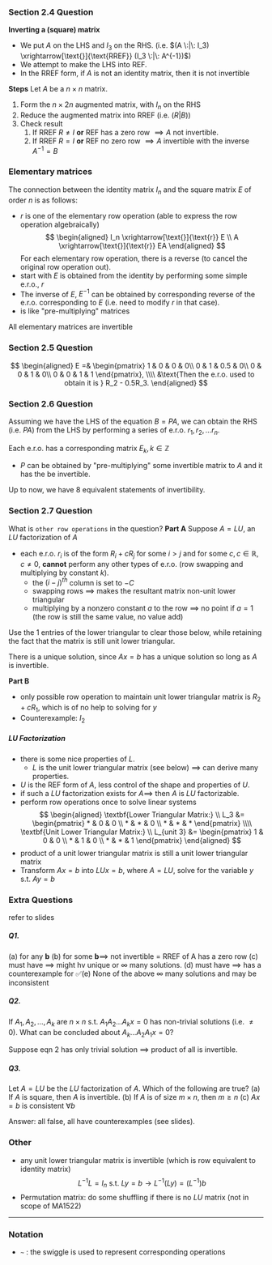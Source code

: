 ### Section 2.4 Question
**Inverting a (square) matrix**
- We put $A$ on the LHS and $I_3$ on the RHS. (i.e. $(A \:|\: I_3) \xrightarrow[\text{}]{\text{RREF}} (I_3 \:|\: A^{-1})$)
- We attempt to make the LHS into REF.
- In the RREF form, if $A$ is not an identity matrix, then it is not invertible

**Steps**
Let $A$ be a $n \times n$ matrix.
1. Form the $n \times 2n$ augmented matrix, with $I_n$ on the RHS
2. Reduce the augmented matrix into RREF (i.e. $(R | B)$)
3. Check result
	1. If RREF $R \neq I$ **or** REF has a zero row $\implies A$ not invertible.  
	2. If RREF  $R = I$ **or** REF no zero row $\implies A$ invertible with the inverse $A^{-1} = B$
### Elementary matrices
The connection between the identity matrix $I_n$ and the square matrix $E$ of order $n$ is as follows:
- $r$ is one of the elementary row operation (able to express the row operation algebraically)
$$
\begin{aligned}
I_n \xrightarrow[\text{}]{\text{r}} E \\
A \xrightarrow[\text{}]{\text{r}} EA
\end{aligned}
$$
For each elementary row operation, there is a reverse (to cancel the original row operation out). 
- start with $E$ is obtained from the identity by performing some simple e.r.o., $r$
- The inverse of $E$, $E^{-1}$ can be obtained by corresponding reverse of the e.r.o. corresponding to $E$ (i.e. need to modify $r$ in that case).
- is like "pre-multiplying" matrices

All elementary matrices are invertible
### Section 2.5 Question
$$
\begin{aligned}
E =& \begin{pmatrix}
1 & 0 & 0 & 0\\
0 & 1 & 0.5 & 0\\
0 & 0 & 1 & 0\\
0 & 0 & 1 & 1
\end{pmatrix}, \\\\
&\text{Then the e.r.o. used to obtain it is } R_2 - 0.5R_3.
\end{aligned}
$$
### Section 2.6 Question
Assuming we have the LHS of the equation $B = PA$, we can obtain the RHS (i.e. $PA$) from the LHS by performing a series of e.r.o. $r_1, r_2, \ldots r_n$.

Each e.r.o. has a corresponding matrix $E_k, k \in \mathbb{Z}$
- $P$ can be obtained by "pre-multiplying" some invertible matrix to $A$ and it has the be invertible.

Up to now, we have $8$ equivalent statements of invertibility.

### Section 2.7 Question
What is `other row operations` in the question?
**Part A**
Suppose $A = LU$, an $LU$ factorization of $A$
- each e.r.o. $r_i$ is of the form $R_i + cR_j$ for some $i \gt j$ and for some $c, c \in \mathbb{R}, c \neq 0$, **cannot** perform any other types of e.r.o. (row swapping and multiplying by constant $k$).
	- the $(i-j)^{th}$ column is set to $-C$
	- swapping rows $\implies$ makes the resultant matrix non-unit lower triangular
	- multiplying by a nonzero constant $a$ to the row $\implies$ no point if $a=1$ (the row is still the same value, no value add)

Use the $1$ entries of the lower triangular to clear those below, while retaining the fact that the matrix is still unit lower triangular.

There is a unique solution, since $Ax = b$ has a unique solution so long as $A$ is invertible.

**Part B**
- only possible row operation to maintain unit lower triangular matrix is $R_2 + cR_1$, which is of no help to solving for $y$
- Counterexample: $I_2$

##### LU Factorization
- there is some nice properties of $L$.
	- $L$ is the unit lower triangular matrix (see below) $\implies$ can derive many properties.
- $U$ is the REF form of $A$, less control of the shape and properties of $U$.
- if such a $LU$ factorization exists for $A \implies$  then $A$ is $LU$ factorizable.
- perform row operations once to solve linear systems
	$$
	\begin{aligned}
	\textbf{Lower Triangular Matrix:} \\
	L_3 &= \begin{pmatrix} * & 0 & 0 \\ * & * & 0 \\ * & * & * \end{pmatrix} \\\\
	\textbf{Unit Lower Triangular Matrix:} \\
	L_{unit 3} &= \begin{pmatrix} 1 & 0 & 0 \\ * & 1 & 0 \\ * & * & 1 \end{pmatrix} 
	\end{aligned}
	$$
- product of a unit lower triangular matrix is still a unit lower triangular matrix
- Transform $Ax = b$ into $LUx = b$, where $A = LU$, solve for the variable $y$ s.t. $Ay = b$

### Extra Questions
refer to slides
##### Q1. 
(a) for any $\textbf{b}$ 
(b) for some $\textbf{b} \implies$ not invertible $=$ RREF of A has a zero row 
(c) must have $\implies$ might hv unique or $\infty$ many solutions.
(d) must have $\implies$ has a counterexample for 
✅(e) None of the above $\infty$ many solutions and may be inconsistent

##### Q2.
If $A_1, A_2, \ldots, A_k$ are $n \times n$ s.t. $A_1A_2\ldots A_kx = 0$ has non-trivial solutions (i.e. $\neq 0$). 
What can be concluded about $A_k\ldots A_2A_1x = 0$?

Suppose eqn 2 has only trivial solution $\implies$ product of all is invertible.
##### Q3.
Let $A = LU$ be the $LU$ factorization of $A$. Which of the following are true?
(a) If $A$ is square, then $A$ is invertible.
(b) If $A$ is of size $m \times n$, then $m \geq n$
(c) $Ax=b$ is consistent $\forall b$

Answer: all false, all have counterexamples (see slides).

### Other
- any unit lower triangular matrix is invertible (which is row equivalent to identity matrix)
$$
L^{-1}L = I_n \text{ s.t. } Ly = b \to L^{-1}(Ly) = (L^{-1})b 
$$
- Permutation matrix: do some shuffling if there is no $LU$ matrix (not in scope of MA1522)

---
### Notation
- `~` :  the swiggle is used to represent corresponding operations